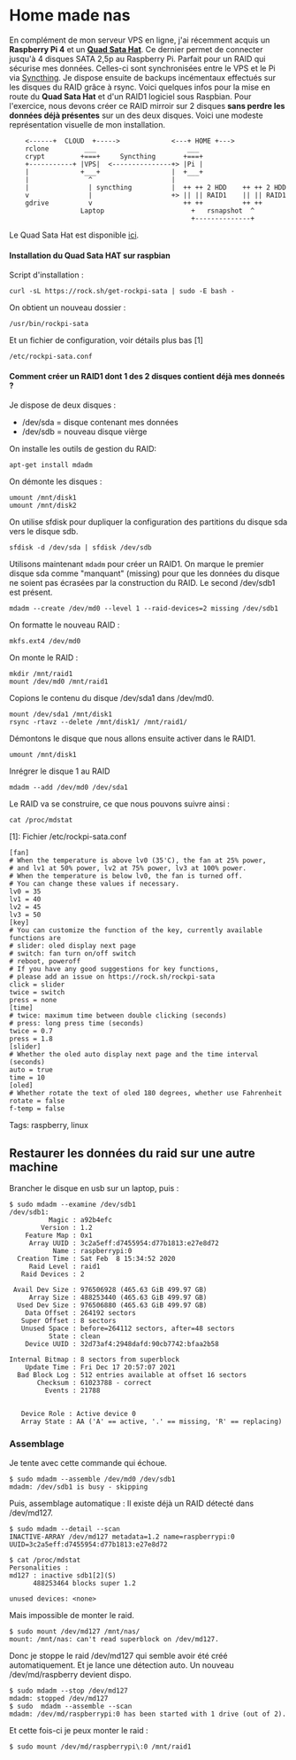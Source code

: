 # Home made  nas

En complément de mon serveur VPS en ligne, j'ai récemment acquis un **Raspberry Pi 4** et un **[Quad Sata Hat](https://wiki.radxa.com/Dual_Quad_SATA_HAT)**. Ce dernier permet de connecter jusqu'à 4 disques SATA 2,5p au Raspberry Pi. Parfait pour un RAID qui sécurise mes données. Celles-ci sont synchronisées entre le VPS et le Pi via [Syncthing](https://syncthing.net). Je dispose ensuite de backups incémentaux effectués sur les disques du RAID grâce à rsync. Voici quelques infos pour la mise en route du **Quad Sata Hat** et d'un RAID1 logiciel sous Raspbian. Pour l'exercice, nous devons créer ce RAID mirroir sur 2 disques **sans perdre les données déjà présentes** sur un des deux disques. Voici une modeste représentation visuelle de mon installation. 
```
    <------+  CLOUD  +----->             <---+ HOME +--->
    rclone         ___                       ___
    crypt         +===+     Syncthing       +===+
    +-----------+ |VPS|  <---------------+> |Pi |
    |             +___+                  |  +___+
    |               ^                    |
    |               | syncthing          |  ++ ++ 2 HDD    ++ ++ 2 HDD
    v               |                    +> || || RAID1    || || RAID1
    gdrive          v                       ++ ++          ++ ++
                  Laptop                      +   rsnapshot  ^
                                              +--------------+
```
Le Quad Sata Hat est disponible [ici](https://shop.allnetchina.cn/products/dual-sata-hat-open-frame-for-raspberry-pi-4).

#### Installation du Quad Sata HAT sur raspbian
Script d'installation :

	curl -sL https://rock.sh/get-rockpi-sata | sudo -E bash -
On obtient un nouveau dossier :

	/usr/bin/rockpi-sata

Et un fichier de configuration, voir détails plus bas [1] 

	/etc/rockpi-sata.conf

#### Comment créer un RAID1 dont 1 des 2 disques contient déjà mes donneés ?
Je dispose de deux disques :

- /dev/sda = disque contenant mes données
- /dev/sdb = nouveau disque vièrge

On installe les outils de gestion du RAID:
	
	apt-get install mdadm

On démonte les disques :

	umount /mnt/disk1
	umount /mnt/disk2

On utilise sfdisk pour dupliquer la configuration des partitions du disque sda vers le disque sdb.

	sfdisk -d /dev/sda | sfdisk /dev/sdb

Utilisons maintenant `mdadm` pour créer un RAID1. On marque le premier disque sda comme "manquant" (missing) pour que les données du disque ne soient pas écrasées par la construction du RAID. Le second /dev/sdb1 est présent.

	mdadm --create /dev/md0 --level 1 --raid-devices=2 missing /dev/sdb1

On formatte le nouveau RAID :

	mkfs.ext4 /dev/md0

On monte le RAID :

	mkdir /mnt/raid1
	mount /dev/md0 /mnt/raid1

Copions le contenu du disque /dev/sda1 dans /dev/md0.

	mount /dev/sda1 /mnt/disk1
	rsync -rtavz --delete /mnt/disk1/ /mnt/raid1/

Démontons le disque que nous allons ensuite activer dans le RAID1.

	umount /mnt/disk1

Inrégrer le disque 1 au RAID

	mdadm --add /dev/md0 /dev/sda1

Le RAID va se construire, ce que nous pouvons suivre ainsi :

	cat /proc/mdstat


[1]: Fichier /etc/rockpi-sata.conf

    [fan]
    # When the temperature is above lv0 (35'C), the fan at 25% power,
    # and lv1 at 50% power, lv2 at 75% power, lv3 at 100% power.
    # When the temperature is below lv0, the fan is turned off.
    # You can change these values if necessary.
    lv0 = 35
    lv1 = 40
    lv2 = 45
    lv3 = 50
    [key]
    # You can customize the function of the key, currently available functions are
    # slider: oled display next page
    # switch: fan turn on/off switch
    # reboot, poweroff
    # If you have any good suggestions for key functions, 
    # please add an issue on https://rock.sh/rockpi-sata
    click = slider
    twice = switch
    press = none
    [time]
    # twice: maximum time between double clicking (seconds)
    # press: long press time (seconds)
    twice = 0.7
    press = 1.8
    [slider]
    # Whether the oled auto display next page and the time interval (seconds)
    auto = true
    time = 10
    [oled]
    # Whether rotate the text of oled 180 degrees, whether use Fahrenheit
    rotate = false
    f-temp = false	

Tags: raspberry, linux

## Restaurer les données du raid sur une autre machine

Brancher le disque en usb sur un laptop, puis :

	$ sudo mdadm --examine /dev/sdb1 
	/dev/sdb1:
	          Magic : a92b4efc
	        Version : 1.2
	    Feature Map : 0x1
	     Array UUID : 3c2a5eff:d7455954:d77b1813:e27e8d72
	           Name : raspberrypi:0
	  Creation Time : Sat Feb  8 15:34:52 2020
	     Raid Level : raid1
	   Raid Devices : 2
	
	 Avail Dev Size : 976506928 (465.63 GiB 499.97 GB)
	     Array Size : 488253440 (465.63 GiB 499.97 GB)
	  Used Dev Size : 976506880 (465.63 GiB 499.97 GB)
	    Data Offset : 264192 sectors
	   Super Offset : 8 sectors
	   Unused Space : before=264112 sectors, after=48 sectors
	          State : clean
	    Device UUID : 32d73af4:2948dafd:90cb7742:bfaa2b58
	
	Internal Bitmap : 8 sectors from superblock
	    Update Time : Fri Dec 17 20:57:07 2021
	  Bad Block Log : 512 entries available at offset 16 sectors
	       Checksum : 61023788 - correct
	         Events : 21788
	
	
	   Device Role : Active device 0
	   Array State : AA ('A' == active, '.' == missing, 'R' == replacing)

### Assemblage

Je tente avec cette commande qui échoue.

	$ sudo mdadm --assemble /dev/md0 /dev/sdb1
	mdadm: /dev/sdb1 is busy - skipping

Puis, assemblage automatique : Il existe déjà un RAID détecté dans /dev/md127.

	$ sudo mdadm --detail --scan
	INACTIVE-ARRAY /dev/md127 metadata=1.2 name=raspberrypi:0 UUID=3c2a5eff:d7455954:d77b1813:e27e8d72

	$ cat /proc/mdstat 
	Personalities : 
	md127 : inactive sdb1[2](S)
	      488253464 blocks super 1.2
       
	unused devices: <none>

Mais impossible de monter le raid.

	$ sudo mount /dev/md127 /mnt/nas/
	mount: /mnt/nas: can't read superblock on /dev/md127.

Donc je stoppe le raid /dev/md127 qui semble avoir été créé automatiquement. Et je lance une détection auto. Un nouveau /dev/md/raspberry devient dispo.

	$ sudo mdadm --stop /dev/md127
	mdadm: stopped /dev/md127
	$ sudo  mdadm --assemble --scan
	mdadm: /dev/md/raspberrypi:0 has been started with 1 drive (out of 2).

Et cette fois-ci je peux monter le raid :

	$ sudo mount /dev/md/raspberrypi\:0 /mnt/raid1

